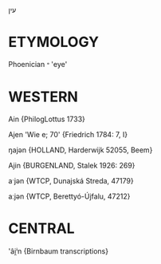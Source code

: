 עין

ETYMOLOGY
===========
Phoenician 𐤏 'eye'

WESTERN
========

Ain {PhilogLottus 1733}

Ajen 'Wie e; 70' {Friedrich 1784: 7, I}

ŋajən {HOLLAND, Harderwijk 52055, Beem}

Ajin {BURGENLAND, Stalek 1926: 269}

aˑjən {WTCP, Dunajská Streda, 47179}

aːjən {WTCP, Berettyó-Újfalu, 47212}

CENTRAL
========

'âi̯ⁱn {Birnbaum transcriptions}